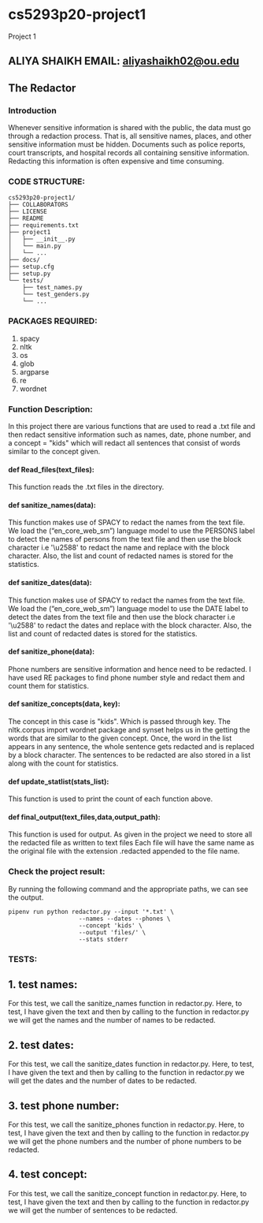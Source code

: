 # cs5293p20-project1
Project 1
## ALIYA SHAIKH EMAIL: aliyashaikh02@ou.edu
## The Redactor
### Introduction
Whenever sensitive information is shared with the public, the data must go through a redaction process. That is, all sensitive names, places, and other sensitive information must be hidden. Documents such as police reports, court transcripts, and hospital records all containing sensitive information. Redacting this information is often expensive and time consuming.
### CODE STRUCTURE:

```
cs5293p20-project1/
├── COLLABORATORS
├── LICENSE
├── README
├── requirements.txt
├── project1
│   ├── __init__.py
│   └── main.py
│   └── ... 
├── docs/
├── setup.cfg
├── setup.py
└── tests/
    ├── test_names.py
    └── test_genders.py
    └── ... 
```    
### PACKAGES REQUIRED:
1. spacy
2. nltk
3. os
4. glob
5. argparse
6. re
7. wordnet

### Function Description:

In this project there are various functions that are used to read a .txt file and then redact sensitive information such as names, date, phone number, and a concept = "kids" which will redact all sentences that consist of words similar to the concept given.

#### def Read_files(text_files):
This function reads the .txt files in the directory.

#### def sanitize_names(data):

This function makes use of SPACY to redact the names from the text file. We load the (“en_core_web_sm”) language model to use the PERSONS label to detect the names of persons from the text file and then use the block character i.e '\u2588' to redact the name and replace with the block character. Also, the list and count of redacted names is stored for the statistics.

#### def sanitize_dates(data):

This function makes use of SPACY to redact the names from the text file. We load the (“en_core_web_sm”) language model to use the DATE label to detect the dates from the text file and then use the block character i.e '\u2588' to redact the dates and replace with the block character. Also, the list and count of redacted dates is stored for the statistics.

#### def sanitize_phone(data):

Phone numbers are sensitive information and hence need to be redacted. I have used RE packages to find phone number style and redact them and count them for statistics.

#### def sanitize_concepts(data, key):

The concept in this case is "kids". Which is passed through key. The nltk.corpus import wordnet package and synset helps us in the getting the words that are similar to the given concept. Once, the word in the list appears in any sentence, the whole sentence gets redacted and is replaced by a block character.
The sentences to be redacted are also stored in a list along with the count for statistics.

#### def update_statlist(stats_list):

This function is used to print the count of each function above.

#### def final_output(text_files,data,output_path):

This function is used for output. As given in the project we need to store all the redacted file as written to text files Each file will have the same name as the original file with the extension .redacted appended to the file name. 

### Check the project result:
By running the following command and the appropriate paths, we can see the output.
```
pipenv run python redactor.py --input '*.txt' \
                    --names --dates --phones \
                    --concept 'kids' \
                    --output 'files/' \
                    --stats stderr
 ```
 
 ### TESTS:
 
 ## 1. test names:
 For this test, we call the sanitize_names function in redactor.py.
 Here, to test, I have given the text and then by calling to the function in redactor.py we will get the names and the number of names to be redacted. 
 
 ## 2. test dates:
 For this test, we call the sanitize_dates function in redactor.py.
 Here, to test, I have given the text and then by calling to the function in redactor.py we will get the dates and the number of dates to be redacted. 
 
 ## 3. test phone number:
 For this test, we call the sanitize_phones function in redactor.py.
 Here, to test, I have given the text and then by calling to the function in redactor.py we will get the phone numbers and the number of phone numbers to be redacted. 
 
 ## 4. test concept:
 For this test, we call the sanitize_concept function in redactor.py.
 Here, to test, I have given the text and then by calling to the function in redactor.py we will get the number of sentences to be redacted. 
                    
                    
                    
